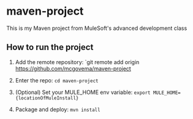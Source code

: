# maven-project

This is my Maven project from MuleSoft's advanced development class

## How to run the project

1. Add the remote repository: `git remote add origin https://github.com/mcgovema/maven-project

2. Enter the repo: `cd maven-project`

3. (Optional) Set your MULE_HOME env variable: `export MULE_HOME={locationOfMuleInstall}`

4. Package and deploy: `mvn install`